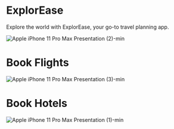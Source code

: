 # ExplorEase
Explore the world with ExplorEase, your go-to travel planning app.

![Apple iPhone 11 Pro Max Presentation (2)-min](https://user-images.githubusercontent.com/69311087/216818728-27c47529-05a2-4351-b510-7825223be1e9.png)


# Book Flights

![Apple iPhone 11 Pro Max Presentation (3)-min](https://user-images.githubusercontent.com/69311087/216819672-5fe5f910-c12e-4209-bfc1-1056ef94bf87.png)


# Book Hotels

![Apple iPhone 11 Pro Max Presentation (1)-min](https://user-images.githubusercontent.com/69311087/216809780-de8b69f5-8bb9-428b-ba46-24ec7511ff18.png)
